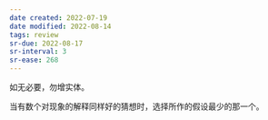 ```yaml
---
date created: 2022-07-19
date modified: 2022-08-14
tags: review
sr-due: 2022-08-17
sr-interval: 3
sr-ease: 268
---
```


如无必要，勿增实体。

当有数个对现象的解释同样好的猜想时，选择所作的假设最少的那一个。
